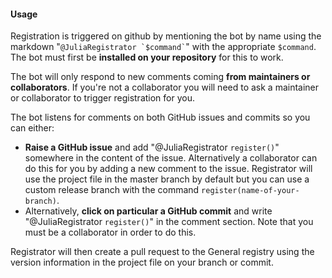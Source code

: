#### Usage

Registration is triggered on github by mentioning the bot by name using the markdown "``` @JuliaRegistrator `$command` ```" with the appropriate `$command`. The bot must first be **installed on your repository** for this to work.

The bot will only respond to new comments coming **from maintainers or collaborators**. If you're not a collaborator you will need to ask a maintainer or collaborator to trigger registration for you.

The bot listens for comments on both GitHub issues and commits so you can either:

* **Raise a GitHub issue** and add "@JuliaRegistrator `register()`" somewhere in the content of the issue. Alternatively a collaborator can do this for you by adding a new comment to the issue. Registrator will use the project file in the master branch by default but you can use a custom release branch with the command `register(name-of-your-branch)`.
* Alternatively, **click on particular a GitHub commit** and write "@JuliaRegistrator `register()`" in the comment section. Note that you must be a collaborator in order to do this.

Registrator will then create a pull request to the General registry using the version information in the project file on your branch or commit.

